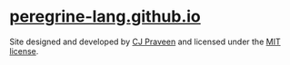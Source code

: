 # [peregrine-lang.github.io](https://peregrine-lang.github.io/)

Site designed and developed by [CJ Praveen](https://github.com/sijey-praveen) and licensed under the [MIT license](https://mit-license.org/).
